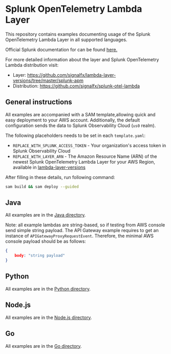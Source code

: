 # Splunk OpenTelemetry Lambda Layer

This repository contains examples documenting usage of the Splunk OpenTelemetry Lambda Layer in all supported languages.

Official Splunk documentation for can be found [here.](https://docs.splunk.com/Observability/gdi/get-data-in/serverless/aws/splunk-otel-lambda-layer.html#splunk-otel-lambda-layer)

For more detailed information about the layer and Splunk OpenTelemetry Lambda distribution visit:

- Layer: <https://github.com/signalfx/lambda-layer-versions/tree/master/splunk-apm>
- Distribution: <https://github.com/signalfx/splunk-otel-lambda>

## General instructions

All examples are accompanied with a SAM template,allowing quick and easy deployment to your AWS account.
Additionally, the default configuration sends the data to Splunk Observability Cloud (`us0` realm).

The following placeholders needs to be set in each `template.yaml`:

- `REPLACE_WITH_SPLUNK_ACCESS_TOKEN` - Your organization's access token in Splunk Observability Cloud
- `REPLACE_WITH_LAYER_ARN` - The Amazon Resource Name (ARN) of the newest Splunk OpenTelemetry Lambda Layer for your AWS Region, available in [lambda-layer-versions](https://github.com/signalfx/lambda-layer-versions/blob/master/splunk-apm/splunk-apm.md)

After filling in these details, run following command:

```sh
sam build && sam deploy --guided
```

## Java

All examples are in the [Java directory](./java).

Note: all example lambdas are string-based, so if testing from AWS console send simple string payload. 
The API Gateway example requires to get an instance of `APIGatewayProxyRequestEvent`. Therefore, the minimal AWS console 
payload should be as follows:

```json
{
    body: "string payload"
}
```

## Python

All examples are in the [Python directory](./python).

## Node.js

All examples are in the [Node.js directory](./nodejs).

## Go

All examples are in the [Go directory](./go).
